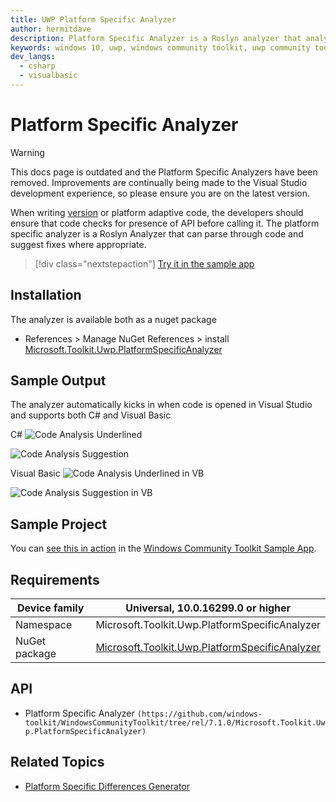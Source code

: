 ```yaml
---
title: UWP Platform Specific Analyzer
author: hermitdave
description: Platform Specific Analyzer is a Roslyn analyzer that analyzes and suggests code fixes to ensure that any version / platform specific API are guarded by correct runtime checks (outdated docs).
keywords: windows 10, uwp, windows community toolkit, uwp community toolkit, uwp toolkit, platform specific, platform specific analyzer, roslyn analyzer
dev_langs:
  - csharp
  - visualbasic
---
```


# Platform Specific Analyzer

> [!WARNING]
> This docs page is outdated and the Platform Specific Analyzers have been removed. Improvements are continually being made to the Visual Studio development experience, so please ensure you are on the latest version.

When writing [version](/windows/uwp/debug-test-perf/version-adaptive-code) or platform adaptive code, the developers should ensure that code checks for presence of API before calling it.
The platform specific analyzer is a Roslyn Analyzer that can parse through code and suggest fixes where appropriate.

> [!div class="nextstepaction"]
> [Try it in the sample app](uwpct://Helpers?sample=PlatformSpecificAnalyzer)

## Installation

The analyzer is available both as a nuget package

* References > Manage NuGet References > install [Microsoft.Toolkit.Uwp.PlatformSpecificAnalyzer](https://www.nuget.org/packages/Microsoft.Toolkit.Uwp.PlatformSpecificAnalyzer)

## Sample Output

The analyzer automatically kicks in when code is opened in Visual Studio and supports both C# and Visual Basic

C#
![Code Analysis Underlined](../resources/images/CodeAnalysis.png)

![Code Analysis Suggestion](../resources/images/CodeFixSuggestion.png)

Visual Basic
![Code Analysis Underlined in VB](../resources/images/CodeAnalysisVB.png)

![Code Analysis Suggestion in VB](../resources/images/CodeFixSuggestionVB.png)

## Sample Project

You can [see this in action](uwpct://Helpers?sample=PlatformSpecificAnalyzer) in the [Windows Community Toolkit Sample App](https://aka.ms/windowstoolkitapp).

## Requirements

| Device family | Universal, 10.0.16299.0 or higher   |
| ---------------------------------------------------------------- | ----------------------------------- |
| Namespace                                                        | Microsoft.Toolkit.Uwp.PlatformSpecificAnalyzer |
| NuGet package | [Microsoft.Toolkit.Uwp.PlatformSpecificAnalyzer](https://www.nuget.org/packages/Microsoft.Toolkit.Uwp.PlatformSpecificAnalyzer/) |

## API

* Platform Specific Analyzer `(https://github.com/windows-toolkit/WindowsCommunityToolkit/tree/rel/7.1.0/Microsoft.Toolkit.Uwp.PlatformSpecificAnalyzer)`

## Related Topics

* [Platform Specific Differences Generator](./platformspecificdifferencesgenerator.md)
